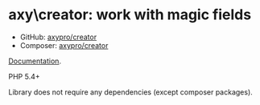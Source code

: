 # axy\creator: work with magic fields

* GitHub: [axypro/creator](https://github.com/axypro/creator)
* Composer: [axypro/creator](https://packagist.org/packages/axy/creator)

[Documentation](https://github.com/axypro/magic/blob/master/doc/README.md).

PHP 5.4+

Library does not require any dependencies (except composer packages).
